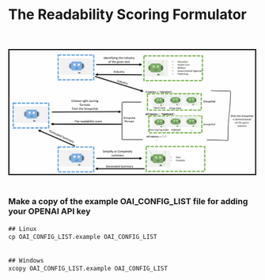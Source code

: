 # The Readability Scoring Formulator
<p align="center">
  <br><br>
  <img src="./diagram.png" width="800"/>
  <br><br>
</p>


### Make a copy of the example OAI_CONFIG_LIST file for adding your OPENAI API key
```
## Linux
cp OAI_CONFIG_LIST.example OAI_CONFIG_LIST


## Windows
xcopy OAI_CONFIG_LIST.example OAI_CONFIG_LIST
```
